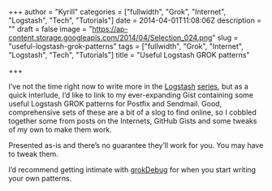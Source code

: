 +++
author = "Kyrill"
categories = ["fullwidth", "Grok", "Internet", "Logstash", "Tech", "Tutorials"]
date = 2014-04-01T11:08:06Z
description = ""
draft = false
image = "https://ap-content.storage.googleapis.com/2014/04/Selection_024.png"
slug = "useful-logstash-grok-patterns"
tags = ["fullwidth", "Grok", "Internet", "Logstash", "Tech", "Tutorials"]
title = "Useful Logstash GROK patterns"

+++


I’ve not the time right now to write more in the [Logstash](https://antisp.in/2014/03/getting-started-with-logstash/ "Getting started with Logstash") [series](https://antisp.in/2014/03/logstash-forwarder/ "Logstash part 1.1: logstash-forwarder"), but as a quick interlude, I’d like to link to my ever-expanding Gist containing some useful Logstash GROK patterns for Postfix and Sendmail. Good, comprehensive sets of these are a bit of a slog to find online, so I cobbled together some from posts on the Internets, GitHub Gists and some tweaks of my own to make them work.

Presented as-is and there’s no guarantee they’ll work for you. You may have to tweak them.

I’d recommend getting intimate with [grokDebug](https://grokdebug.herokuapp.com/) for when you start writing your own patterns.

<style>.gist table { margin-bottom: 0; }</style><div class="gist-oembed" data-gist="poolski/9911628.json"></div>
